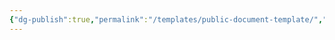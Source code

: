 ```yaml
---
{"dg-publish":true,"permalink":"/templates/public-document-template/","tags":["public"],"noteIcon":"1","created":"2022-12-23T10:51:19.069+01:00","updated":"2022-12-23T10:51:19.069+01:00"}
---
```


